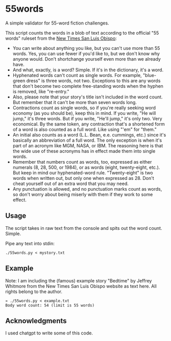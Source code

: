 # 55words
A simple validator for 55-word fiction challenges.

This script counts the words in a blob of text according to the official "55 words" ruleset from the [New Times San Luis Obispo](https://www.newtimesslo.com/sanluisobispo/55FictionHowtoEnter/Page):

* You can write about anything you like, but you can't use more than 55 words. Yes, you can use fewer if you'd like to, but we don't know why anyone would. Don't shortchange yourself even more than we already have.
* And what, exactly, is a word? Simple. If it's in the dictionary, it's a word.
* Hyphenated words can't count as single words. For example, "blue-green dress" is three words, not two. Exceptions to this are any words that don't become two complete free-standing words when the hyphen is removed, like "re-entry."
* Also, please note that your story's title isn't included in the word count. But remember that it can't be more than seven words long.
* Contractions count as single words, so if you're really seeking word economy (as you should be), keep this in mind. If you write, "He will jump," it's three words. But if you write, "He'll jump," it's only two. Very economical. By the same token, any contraction that's a shortened form of a word is also counted as a full word. Like using "'em" for "them."
*  An initial also counts as a word (L.L. Bean, e.e. cummings, etc.) since it's basically an abbreviation of a full word. The only exception is when it's part of an acronym like MGM, NASA, or IBM. The reasoning here is that the wide use of these acronyms has in effect made them into single words.
*  Remember that numbers count as words, too, expressed as either numerals (8, 28, 500, or 1984), or as words (eight, twenty-eight, etc.). But keep in mind our hyphenated-word rule. "Twenty-eight" is two words when written out, but only one when expressed as 28. Don't cheat yourself out of an extra word that you may need.
*  Any punctuation is allowed, and no punctuation marks count as words, so don't worry about being miserly with them if they work to some effect.

## Usage
The script takes in raw text from the console and spits out the word count. Simple.

Pipe any text into stdin:

`./55words.py < mystory.txt`

## Example
Note: I am including the (famous) example story "Bedtime" by Jeffrey Whitmore from the New Times San Luis Obispo website as text here. All rights belong to the author.

```
» ./55words.py < example.txt
Body word count: 54 (limit is 55 words)
```

## Acknowledgments
I used chatgpt to write some of this code.
